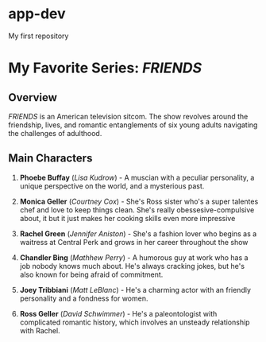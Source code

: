 # app-dev
My first repository

# My Favorite Series: *FRIENDS*

## Overview
*FRIENDS* is an American television sitcom. The show revolves around the friendship, lives, and romantic entanglements of six young adults navigating the challenges of adulthood.

## Main Characters
1. **Phoebe Buffay** (*Lisa Kudrow*) - A muscian with a peculiar personality, a unique perspective on the world, and a mysterious past.
   
3. **Monica Geller** (*Courtney Cox*) - She's Ross sister who's a super talentes chef and love to keep things clean. She's really obessesive-compulsive about, it but it just makes her cooking skills even more impressive

4. **Rachel Green** (*Jennifer Aniston*) - She's a fashion lover who begins as a waitress at Central Perk and grows in her career throughout the show

5. **Chandler Bing** (*Mathhew Perry*) - A humorous guy at work who has a job nobody knows much about. He's always cracking jokes, but he's also known for being afraid of commitment.
   
7. **Joey Tribbiani** (*Matt LeBlanc*) - He's a charming actor with an friendly personality and a fondness for women.
   
8. **Ross Geller** (*David Schwimmer*) - He's a paleontologist with complicated romantic history, which involves an unsteady relationship with Rachel.
